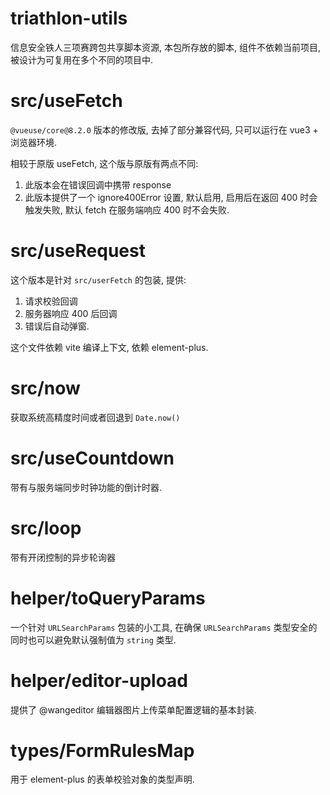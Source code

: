 # triathlon-utils

信息安全铁人三项赛跨包共享脚本资源, 本包所存放的脚本, 组件不依赖当前项目, 被设计为可复用在多个不同的项目中.

# src/useFetch

`@vueuse/core@8.2.0` 版本的修改版, 去掉了部分兼容代码, 只可以运行在 vue3 + 浏览器环境.

相较于原版 useFetch, 这个版与原版有两点不同:

1. 此版本会在错误回调中携带 response
2. 此版本提供了一个 ignore400Error 设置, 默认启用, 启用后在返回 400 时会触发失败, 默认 fetch 在服务端响应 400 时不会失败.

# src/useRequest

这个版本是针对 `src/userFetch` 的包装, 提供:

1. 请求校验回调
2. 服务器响应 400 后回调
3. 错误后自动弹窗.

这个文件依赖 vite 编译上下文, 依赖 element-plus.

# src/now

获取系统高精度时间或者回退到 `Date.now()`

# src/useCountdown

带有与服务端同步时钟功能的倒计时器.

# src/loop

带有开闭控制的异步轮询器

# helper/toQueryParams

一个针对 `URLSearchParams` 包装的小工具, 在确保 `URLSearchParams` 类型安全的同时也可以避免默认强制值为 `string` 类型.

# helper/editor-upload

提供了 @wangeditor 编辑器图片上传菜单配置逻辑的基本封装.

# types/FormRulesMap

用于 element-plus 的表单校验对象的类型声明.
